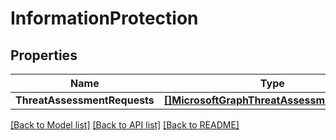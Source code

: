 # InformationProtection

## Properties

Name | Type | Description | Notes
------------ | ------------- | ------------- | -------------
**ThreatAssessmentRequests** | [**[]MicrosoftGraphThreatAssessmentRequest**](microsoft.graph.threatAssessmentRequest.md) |  | [optional] 

[[Back to Model list]](../README.md#documentation-for-models) [[Back to API list]](../README.md#documentation-for-api-endpoints) [[Back to README]](../README.md)


